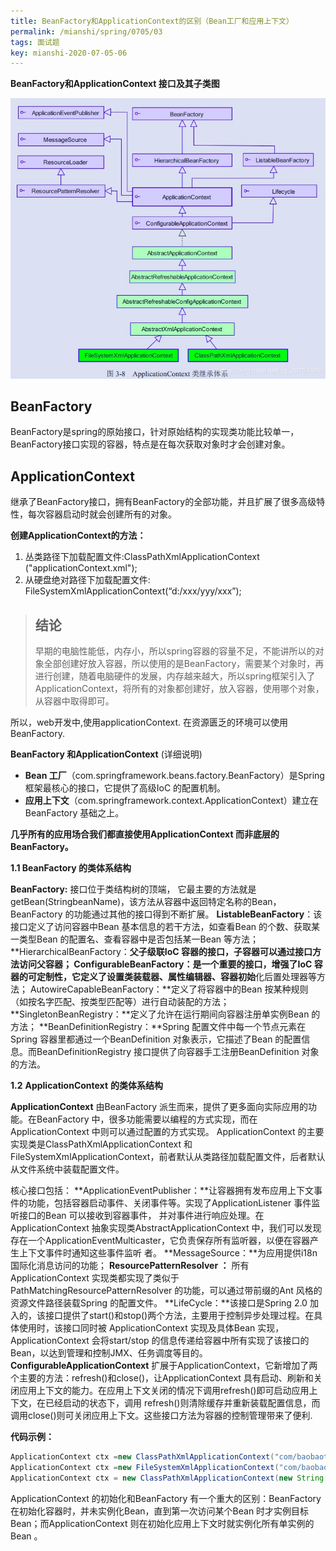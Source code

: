```yaml
---
title: BeanFactory和ApplicationContext的区别（Bean工厂和应用上下文）
permalink: /mianshi/spring/0705/03
tags: 面试题
key: mianshi-2020-07-05-06
---
```


**BeanFactory和ApplicationContext 接口及其子类图** 

![applicationcontext和beanfactory](/assets/images/mianshiti/0705/watermark,type_ZmFuZ3poZW5naGVpdGk,shadow_10,text_aHR0cHM6Ly9ibG9nLmNzZG4ubmV0L3FxXzIwNzU3NDg5,size_16,color_FFFFFF,t_70.jpeg)

## BeanFactory

BeanFactory是spring的原始接口，针对原始结构的实现类功能比较单一，BeanFactory接口实现的容器，特点是在每次获取对象时才会创建对象。

## ApplicationContext

继承了BeanFactory接口，拥有BeanFactory的全部功能，并且扩展了很多高级特性，每次容器启动时就会创建所有的对象。

**创建ApplicationContext的方法：** 

1. 丛类路径下加载配置文件:ClassPathXmlApplicationContext ("applicationContext.xml");
2. 从硬盘绝对路径下加载配置文件: FileSystemXmlApplicationContext(“d:/xxx/yyy/xxx”);

> ## **结论**
>
> 早期的电脑性能低，内存小，所以spring容器的容量不足，不能讲所以的对象全部创建好放入容器，所以使用的是BeanFactory，需要某个对象时，再进行创建，随着电脑硬件的发展，内存越来越大，所以spring框架引入了ApplicationContext，将所有的对象都创建好，放入容器，使用哪个对象，从容器中取得即可。

所以，web开发中,使用applicationContext. 在资源匮乏的环境可以使用BeanFactory.

 

**BeanFactory 和ApplicationContext** (详细说明)

- **Bean 工厂**（com.springframework.beans.factory.BeanFactory）是Spring 框架最核心的接口，它提供了高级IoC 的配置机制。
- **应用上下文**（com.springframework.context.ApplicationContext）建立在BeanFactory 基础之上。

**几乎所有的应用场合我们都直接使用ApplicationContext 而非底层的BeanFactory。**

**1.1 BeanFactory 的类体系结构**

**BeanFactory:** 接口位于类结构树的顶端， 它最主要的方法就是getBean(StringbeanName)，该方法从容器中返回特定名称的Bean，BeanFactory 的功能通过其他的接口得到不断扩展。
**ListableBeanFactory**：该接口定义了访问容器中Bean 基本信息的若干方法，如查看Bean 的个数、获取某一类型Bean 的配置名、查看容器中是否包括某一Bean 等方法；
**HierarchicalBeanFactory：**父子级联IoC 容器的接口，子容器可以通过接口方法访问父容器；
**ConfigurableBeanFactory**：是一个重要的接口，增强了IoC 容器的可定制性，它定义了设置类装载器、属性编辑器、容器初始**化后置处理器等方法；
AutowireCapableBeanFactory：**定义了将容器中的Bean 按某种规则（如按名字匹配、按类型匹配等）进行自动装配的方法；
**SingletonBeanRegistry：**定义了允许在运行期间向容器注册单实例Bean 的方法；
**BeanDefinitionRegistry：**Spring 配置文件中每一个<bean>节点元素在Spring 容器里都通过一个BeanDefinition 对象表示，它描述了Bean 的配置信息。而BeanDefinitionRegistry 接口提供了向容器手工注册BeanDefinition 对象的方法。

**1.2** **ApplicationContext** **的类体系结构**

**ApplicationContext** 由BeanFactory 派生而来，提供了更多面向实际应用的功能。在BeanFactory 中，很多功能需要以编程的方式实现，而在ApplicationContext 中则可以通过配置的方式实现。
ApplicationContext 的主要实现类是ClassPathXmlApplicationContext 和FileSystemXmlApplicationContext，前者默认从类路径加载配置文件，后者默认从文件系统中装载配置文件。

核心接口包括：
**ApplicationEventPublisher：**让容器拥有发布应用上下文事件的功能，包括容器启动事件、关闭事件等。实现了ApplicationListener 事件监听接口的Bean 可以接收到容器事件， 并对事件进行响应处理。在ApplicationContext 抽象实现类AbstractApplicationContext 中，我们可以发现存在一个ApplicationEventMulticaster，它负责保存所有监听器，以便在容器产生上下文事件时通知这些事件监听 者。
**MessageSource：**为应用提供i18n 国际化消息访问的功能；
**ResourcePatternResolver ：** 所有ApplicationContext 实现类都实现了类似于PathMatchingResourcePatternResolver 的功能，可以通过带前缀的Ant 风格的资源文件路径装载Spring 的配置文件。
**LifeCycle：**该接口是Spring 2.0 加入的，该接口提供了start()和stop()两个方法，主要用于控制异步处理过程。在具体使用时，该接口同时被 ApplicationContext 实现及具体Bean 实现，ApplicationContext 会将start/stop 的信息传递给容器中所有实现了该接口的Bean，以达到管理和控制JMX、任务调度等目的。
**ConfigurableApplicationContext** 扩展于ApplicationContext，它新增加了两个主要的方法：refresh()和close()，让ApplicationContext 具有启动、刷新和关闭应用上下文的能力。在应用上下文关闭的情况下调用refresh()即可启动应用上下文，在已经启动的状态下，调用 refresh()则清除缓存并重新装载配置信息，而调用close()则可关闭应用上下文。这些接口方法为容器的控制管理带来了便利.

**代码示例：**

```java
ApplicationContext ctx =new ClassPathXmlApplicationContext("com/baobaotao/context/beans.xml");
ApplicationContext ctx =new FileSystemXmlApplicationContext("com/baobaotao/context/beans.xml");
ApplicationContext ctx = new ClassPathXmlApplicationContext(new String[]{"conf/beans1.xml","conf/beans2.xml"});
```

ApplicationContext 的初始化和BeanFactory 有一个重大的区别：BeanFactory在初始化容器时，并未实例化Bean，直到第一次访问某个Bean 时才实例目标Bean；而ApplicationContext 则在初始化应用上下文时就实例化所有单实例的Bean 。